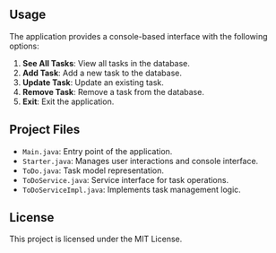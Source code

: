 ## Usage

The application provides a console-based interface with the following options:

1. **See All Tasks**: View all tasks in the database.
2. **Add Task**: Add a new task to the database.
3. **Update Task**: Update an existing task.
4. **Remove Task**: Remove a task from the database.
5. **Exit**: Exit the application.

## Project Files

- `Main.java`: Entry point of the application.
- `Starter.java`: Manages user interactions and console interface.
- `ToDo.java`: Task model representation.
- `ToDoService.java`: Service interface for task operations.
- `ToDoServiceImpl.java`: Implements task management logic.

## License

This project is licensed under the MIT License.
